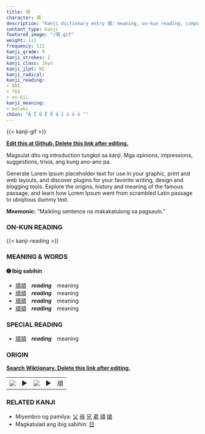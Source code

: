 ```yaml
---
title: 頑
character: 頑
description: "Kanji dictionary entry 頑: meaning, on-kun reading, compounds, origin, related kanji"
content_type: kanji
featured_image: "/頑.gif"
weight: 111
frequency: 111
kanji_grade: 9
kanji_strokes: 1
kanji_class: Jōyō
kanji_jlpt: N1
kanji_radical: 
kanji_reading: 
- DAI
- TAI
- oo-kii
kanji_meaning:
- malaki
chōon: "Ā Ī Ū Ē Ō ā ī ū ē ō ’"
---
```

[//]: # (Don't edit the line below. Kanji animated GIF code is automatically generated.)
{{< kanji-gif >}}

[//]: # (Edit below this line.)

**[Edit this at Github. Delete this link after editing.](https://github.com/tim0g/tim/tree/main/content/kanji/頑/index.md)**

Magsulat dito ng introduction tungkol sa kanji. Mga opinions, impressions, suggestions, trivia, ang kung ano-ano pa.

Generate Lorem Ipsum placeholder text for use in your graphic, print and web layouts, and discover plugins for your favorite writing, design and blogging tools. Explore the origins, history and meaning of the famous passage, and learn how Lorem Ipsum went from scrambled Latin passage to ubiqitous dummy text.
 
**Mnemonic:** "Maikling sentence na makakatulong sa pagsaulo."

### ON-KUN READING

[//]: # (Don't edit the line below. ON-KUN READING code is automatically generated.)
{{< kanji-reading >}}

### MEANING & WORDS

#### ➊ **Ibig sabihin**
  - [頑](../頑)[頑](../頑)　***reading***　meaning
  - [頑](../頑)[頑](../頑)　***reading***　meaning
  - [頑](../頑)[頑](../頑)　***reading***　meaning
  - [頑](../頑)[頑](../頑)　***reading***　meaning

### SPECIAL READING
  - [頑](../頑)[頑](../頑)　***reading***　meaning

### ORIGIN

**[Search Wiktionary. Delete this link after editing.](https://wiktionary.org/wiki/頑)**
<table class="kanji-table"><tr><td>
<img src="60px-頑-bronze.svg.png">
</td><td>▶</td><td>
<img src="60px-頑-oracle.svg.png">
</td><td>▶</td>
<td class="kanji-origin">頑</td>
</tr></table>

### RELATED KANJI
- Miyembro ng pamilya: [父](../父) [母](../母) [兄](../兄) [弟](../弟) [頑](../頑) [娘](../娘)
- Magkatulad ang ibig sabihin: [日](../日)
